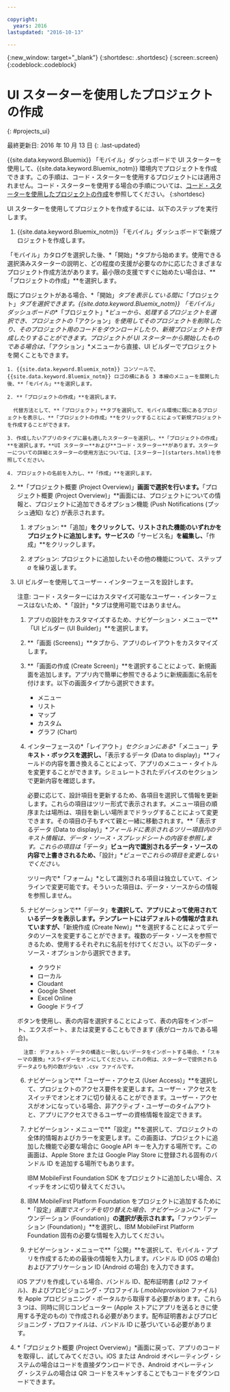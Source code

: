 ```yaml
---

copyright:
  years: 2016
lastupdated: "2016-10-13"

---
```

{:new_window: target="_blank"}
{:shortdesc: .shortdesc}
{:screen:.screen}
{:codeblock:.codeblock}

# UI スターターを使用したプロジェクトの作成
{: #projects_ui}

最終更新日: 2016 年 10 月 13 日
{: .last-updated}

{{site.data.keyword.Bluemix}} 「モバイル」ダッシュボードで UI スターターを使用して、{{site.data.keyword.Bluemix_notm}} 環境内でプロジェクトを作成できます。この手順は、コード・スターターを使用するプロジェクトには適用されません。コード・スターターを使用する場合の手順については、[コード・スターターを使用したプロジェクトの作成](projects_code.html)を参照してください。
{:shortdesc}

UI スターターを使用してプロジェクトを作成するには、以下のステップを実行します。

1. {{site.data.keyword.Bluemix_notm}} 「モバイル」ダッシュボードで新規プロジェクトを作成します。

 「モバイル」カタログを選択した後、*「開始」*タブから始めます。使用できる選択済みスターターの説明と、どの程度の支援が必要なのかに応じたさまざまなプロジェクト作成方法があります。最小限の支援ですぐに始めたい場合は、**「プロジェクトの作成」**を選択します。

 既にプロジェクトがある場合、*「開始」*タブを表示している間に*「プロジェクト」*タブを選択できます。{{site.data.keyword.Bluemix_notm}} 「モバイル」ダッシュボードの**「プロジェクト」**ビューから、処理するプロジェクトを選択でき、プロジェクトの*「アクション」*を使用してそのプロジェクトを削除したり、そのプロジェクト用のコードをダウンロードしたり、新規プロジェクトを作成したりすることができます。プロジェクトが UI スターターから開始したものである場合は、*「アクション」*メニューから直接、UI ビルダーでプロジェクトを開くこともできます。 

	1. {{site.data.keyword.Bluemix_notm}} コンソールで、{{site.data.keyword.Bluemix_notm}} ロゴの横にある 3 本線のメニューを展開した後、**「モバイル」**を選択します。 
	
	2. **「プロジェクトの作成」**を選択します。 

	  代替方法として、**「プロジェクト」**タブを選択して、モバイル環境に既にあるプロジェクトを表示し、**「プロジェクトの作成」**をクリックすることによって新規プロジェクトを作成することができます。 

	3. 作成したいアプリのタイプに最も適したスターターを選択し、**「プロジェクトの作成」**を選択します。**UI スターター**および**コード・スターター**があります。スターターについての詳細とスターターの使用方法については、[スターター](starters.html)を参照してください。 
	
	4. プロジェクトの名前を入力し、**「作成」**を選択します。
	
2. **「プロジェクト概要 (Project Overview)」**画面で選択を行います。**「プロジェクト概要 (Project Overview)」**画面には、プロジェクトについての情報と、プロジェクトに追加できるオプション機能 (Push Notifications (プッシュ通知) など) が表示されます。  

	1. オプション: **「追加」**をクリックして、リストされた機能のいずれかをプロジェクトに追加します。サービスの**「サービス名」**を編集し、**「作成」**をクリックします。
	
	2. オプション: プロジェクトに追加したいその他の機能について、ステップ *a* を繰り返します。 

3. UI ビルダーを使用してユーザー・インターフェースを設計します。

   注意: コード・スターターにはカスタマイズ可能なユーザー・インターフェースはないため、*「設計」*タブは使用可能ではありません。

    1. アプリの設計をカスタマイズするため、ナビゲーション・メニューで**「UI ビルダー (UI Builder)」**を選択します。<!--Most of the design screens have sections that begin with a navigation on the left of the screen, and the sections more specific as it moves to the right side preview of your app. Note: Not all design screens in the starters have the same sections.--> 
	
	2. **「画面 (Screens)」**タブから、アプリのレイアウトをカスタマイズします。
	
	3. **「画面の作成 (Create Screen)」**を選択することによって、新規画面を追加します。アプリ内で簡単に参照できるように新規画面に名前を付けます。以下の画面タイプから選択できます。 
	    * メニュー
		* リスト
		* マップ
		* カスタム 
		* グラフ (Chart)
		
	4. インターフェースの*「レイアウト」*セクションにある**「メニュー」**テキスト・ボックスを選択し、**「表示するデータ (Data to display)」**フィールドの内容を置き換えることによって、アプリのメニュー・タイトルを変更することができます。シミュレートされたデバイスのセクションで更新内容を確認します。
	
		必要に応じて、設計項目を更新するため、各項目を選択して情報を更新します。これらの項目はツリー形式で表示されます。メニュー項目の順序または場所は、項目を新しい場所までドラッグすることによって変更できます。その項目の子もすべて親と一緒に移動されます。**「表示するデータ (Data to display)」**フィールドに表示されるツリー項目内のテキスト情報は、データ・ソース・スプレッドシートの内容を参照します。*これらの項目は**「データ」**ビュー内で識別されるデータ・ソースの内容で上書きされるため、**「設計」**ビューでこれらの項目を変更しないでください。* 
		
		ツリー内で*「フォーム」*として識別される項目は独立していて、インラインで変更可能です。そういった項目は、データ・ソースからの情報を参照しません。
	
	5. ナビゲーションで**「データ」**を選択して、アプリによって使用されているデータを表示します。テンプレートにはデフォルトの情報が含まれていますが、**「新規作成 (Create New)」**を選択することによってデータのソースを変更することができます。複数のデータ・ソースを参照できるため、使用するそれぞれに名前を付けてください。以下のデータ・ソース・オプションから選択できます。
		* クラウド
		* ローカル
		* Cloudant
		* Google Sheet
		* Excel Online
		* Google ドライブ
	
	ボタンを使用し、表の内容を選択することによって、表の内容をインポート、エクスポート、または変更することもできます (表がローカルである場合)。
	     
		 注意: デフォルト・データの構造と一致しないデータをインポートする場合、*「スキーマの置換」*スライダーをオンにしてください。これの例は、スターターで提供されるデータよりも列の数が少ない .csv ファイルです。
		 
	6. ナビゲーションで**「ユーザー・アクセス (User Access)」**を選択して、プロジェクトのアクセス要件を変更します。ユーザー・アクセスをスイッチでオンとオフに切り替えることができます。ユーザー・アクセスがオンになっている場合、非アクティブ・ユーザーのタイムアウトと、アプリにアクセスできるユーザーの資格情報を設定できます。
	
	7. ナビゲーション・メニューで**「設定」**を選択して、プロジェクトの全体的情報およびカラーを変更します。この画面は、プロジェクトに追加した機能で必要な場合に Google API キーを入力する場所です。この画面は、Apple Store または Google Play Store に登録される固有のバンドル ID を追加する場所でもあります。
	
		IBM MobileFirst Foundation SDK をプロジェクトに追加したい場合、スイッチをオンに切り替えてください。
		
	8. IBM MobileFirst Platform Foundation をプロジェクトに追加するために*「設定」*画面でスイッチを切り替えた場合、ナビゲーションに**「ファウンデーション (Foundation)」**の選択が表示されます。**「ファウンデーション (Foundation)」**を選択し、IBM MobileFirst Platform Foundation 固有の必要な情報を入力してください。
	
	9. ナビゲーション・メニューで**「公開」**を選択して、モバイル・アプリを作成するための最後の情報を入力します。バンドル ID (iOS の場合) およびアプリケーション ID (Android の場合) を入力できます。
	
	iOS アプリを作成している場合、バンドル ID、配布証明書 (*.p12* ファイル)、およびプロビジョニング・プロファイル (*.mobileprovision* ファイル) を Apple プロビジョニング・ポータルから取得する必要があります。これら 3 つは、同時に同じコンピューター (Apple ストアにアプリを送るときに使用する予定のもの) で作成される必要があります。配布証明書およびプロビジョニング・プロファイルは、バンドル ID に基づいている必要があります。 	

4.  *「プロジェクト概要 (Project Overview)」*画面に戻って、アプリのコードを取得し、試してみてください。iOS または Android オペレーティング・システムの場合はコードを直接ダウンロードでき、Android オペレーティング・システムの場合は QR コードをスキャンすることでもコードをダウンロードできます。 


